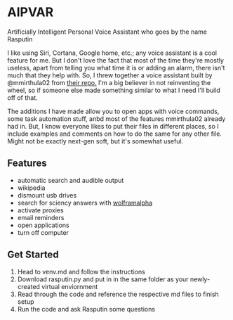# AIPVAR
Artificially Intelligent Personal Voice Assistant who goes by the name Rasputin

I like using Siri, Cortana, Google home, etc.; any voice assistant is a cool feature for me. 
But I don't love the fact that most of the time they're mostly useless, apart from telling you what time it is or adding an alarm, there isn't much that they help with.
So, I threw together a voice assistant built by @mmirthula02 from [their repo.](https://github.com/mmirthula02/AI-Personal-Voice-assistant-using-Python)
I'm a big believer in not reinventing the wheel, so if someone else made something similar to what I need I'll build off of that.

The additions I have made allow you to open apps with voice commands, some task automation stuff, anbd most of the features mmirthula02 already had in.
But, I know everyone likes to put their files in different places, so I include examples and comments on how to do the same for any other file. 
Might not be exactly next-gen soft, but it's somewhat useful.

## Features
* automatic search and audible output
* wikipedia
* dismount usb drives
* search for sciency answers with [wolframalpha](https://www.wolframalpha.com)
* activate proxies
* email reminders
* open applications
* turn off computer

## Get Started
1. Head to venv.md and follow the instructions
2. Download rasputin.py and put in in the same folder as your newly-created virtual enviornment
3. Read through the code and reference the respective md files to finish setup
4. Run the code and ask Rasputin some questions
